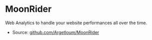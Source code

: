 # MoonRider

Web Analytics to handle your website performances all over the time.

* Source: [github.com/Argetloum/MoonRider](https://github.com/Argetloum/MoonRider)


